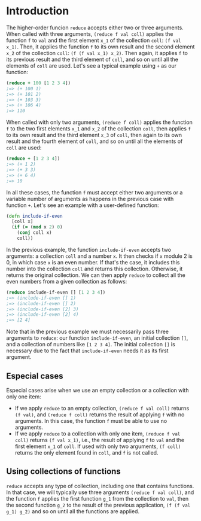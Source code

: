 # Introduction

The higher-order funcion `reduce` accepts either two or three arguments. When called with three arguments, `(reduce f val coll)` applies the function `f` to  `val` and the first element `x_1` of the collection `coll`: `(f val x_1)`. Then, it applies the function `f` to its own result and the second element `x_2` of the collection `coll`: `(f (f val x_1) x_2)`. Then again, it applies `f` to its previous result and the third element of `coll`, and so on until all the elements of `coll` are used. Let's see a typical example using `+` as our function:

```clojure
(reduce + 100 [1 2 3 4]) 
;=> (+ 100 1) 
;=> (+ 101 2)
;=> (+ 103 3)
;=> (+ 106 4)
;=> 110
```

When called with only two arguments, `(reduce f coll)` applies the function `f` to the two first elements `x_1` and `x_2` of the collection `coll`, then applies `f` to its own result and the third element `x_3` of `coll`, then again to its own result and the fourth element of `coll`, and so on until all the elements of `coll` are used:

```clojure
(reduce + [1 2 3 4]) 
;=> (+ 1 2) 
;=> (+ 3 3)
;=> (+ 6 4)
;=> 10
```

In all these cases, the function `f` must accept either two arguments or a variable number of arguments as happens in the previous case with function `+`. Let's see an example with a user-defined function:

```clojure
(defn include-if-even
  [coll x]
  (if (= (mod x 2) 0)
    (conj coll x)
    coll))
```

In the previous example, the function `include-if-even` accepts two arguments: a collection `coll` and a number `x`. It then checks if `x` module 2 is 0, in which case `x` is an even number. If that's the case, it includes this number into the collection `coll` and returns this collection. Otherwise, it returns the original collection. We can then apply `reduce` to collect all the even numbers from a given collection as follows:

```clojure
(reduce include-if-even [] [1 2 3 4])
;=> (include-if-even [] 1) 
;=> (include-if-even [] 2) 
;=> (include-if-even [2] 3) 
;=> (include-if-even [2] 4) 
;=> [2 4] 
```

Note that in the previous example we must necessarily pass three arguments to `reduce`: our function `include-if-even`, an initial collection `[]`, and a collection of numbers like `[1 2 3 4]`. The initial collection `[]` is necessary due to the fact that `include-if-even` needs it as its first argument.

## Especial cases

Especial cases arise when we use an empty collection or a collection with only one item:

- If we apply `reduce` to an empty collection, `(reduce f val coll)` returns `(f val)`, and `(reduce f coll)` returns the result of applying `f` with no arguments. In this case, the function `f` must be able to use no arguments. 
- If we apply `reduce` to a collection with only one item, `(reduce f val coll)` returns `(f val x_1)`, i.e., the result of applying `f` to `val` and the first element `x_1` of `coll`. If used with only two arguments, `(f coll)` returns the only element found in `coll`, and `f` is not called.

## Using collections of functions

`reduce` accepts any type of collection, including one that contains functions. In that case, we will typically use three arguments `(reduce f val coll)`, and the function `f` applies the first function `g_1` from the collection to `val`, then the second function `g_2` to the result of the previous application, `(f (f val g_1) g_2)` and so on until all the functions are applied. 

